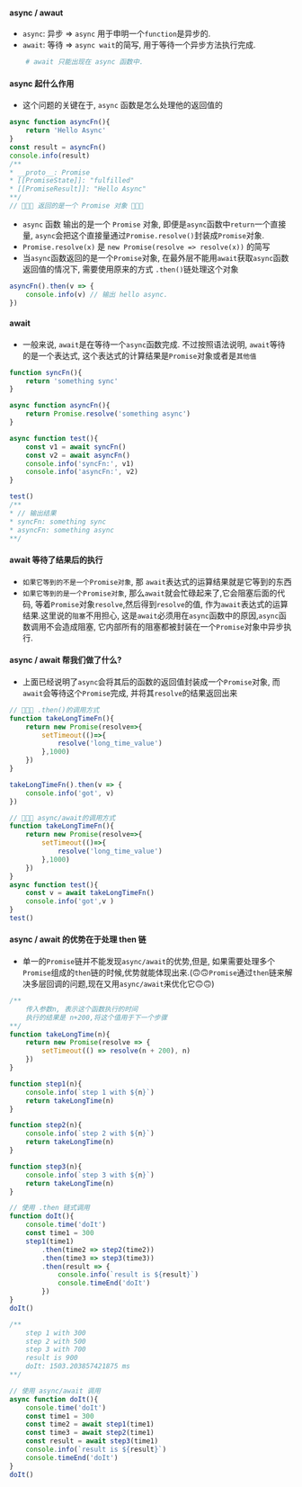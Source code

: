 #### async / awaut
- `async`: 异步 => `async` 用于申明一个`function`是异步的.
- `await`: 等待 => `async wait`的简写, 用于等待一个异步方法执行完成.
```bash
    # await 只能出现在 async 函数中.
```

#### async 起什么作用
- 这个问题的关键在于, `async` 函数是怎么处理他的返回值的
```js
async function asyncFn(){
    return 'Hello Async'
}
const result = asyncFn()
console.info(result)
/**
* __proto__: Promise
* [[PromiseState]]: "fulfilled"
* [[PromiseResult]]: "Hello Async"
**/
// 🎨🎨🎨 返回的是一个 Promise 对象 🎨🎨🎨
```
- `async` 函数 输出的是一个 `Promise` 对象, 即便是`async`函数中`return`一个直接量, `async`会把这个直接量通过`Promise.resolve()`封装成`Promise`对象.
- `Promise.resolve(x)` 是 `new Promise(resolve => resolve(x))` 的简写
- 当`async`函数返回的是一个`Promise`对象, 在最外层不能用`await`获取`async`函数返回值的情况下, 需要使用原来的方式 `.then()`链处理这个对象
```js
asyncFn().then(v => {
    console.info(v) // 输出 hello async.
})
```

#### await
- 一般来说, `await`是在等待一个`async`函数完成. 不过按照语法说明, `await`等待的是一个表达式, 这个表达式的计算结果是`Promise`对象或者是`其他值`
```js
function syncFn(){
    return 'something sync'
}

async function asyncFn(){
    return Promise.resolve('something async')
}

async function test(){
    const v1 = await syncFn()
    const v2 = await asyncFn()
    console.info('syncFn:', v1)
    console.info('asyncFn:', v2)
}

test()
/**
* // 输出结果
* syncFn: something sync
* asyncFn: something async
**/
```

#### await 等待了结果后的执行
- `如果它等到的不是一个Promise对象`, 那 `await`表达式的运算结果就是它等到的东西
- `如果它等到的是一个Promise对象`, 那么`await`就会忙碌起来了,它会阻塞后面的代码, 等着`Promise`对象`resolve`,然后得到`resolve`的值, 作为`await`表达式的运算结果.这里说的`阻塞`不用担心, 这是`await`必须用在`async`函数中的原因,`async`函数调用不会造成阻塞, 它内部所有的阻塞都被封装在一个`Promise`对象中异步执行.


#### async / await 帮我们做了什么?
- 上面已经说明了`async`会将其后的函数的返回值封装成一个`Promise`对象, 而`await`会等待这个`Promise`完成, 并将其`resolve`的结果返回出来
```js
// 💛💛💛 .then()的调用方式
function takeLongTimeFn(){
    return new Promise(resolve=>{
        setTimeout(()=>{
            resolve('long_time_value')
        },1000)
    })
}

takeLongTimeFn().then(v => {
    console.info('got', v)
})
```
```js
// 💛💛💛 async/await的调用方式
function takeLongTimeFn(){
    return new Promise(resolve=>{
        setTimeout(()=>{
            resolve('long_time_value')
        },1000)
    })
}
async function test(){
    const v = await takeLongTimeFn()
    console.info('got',v )
}
test()
```

#### async / await 的优势在于处理 then 链
- 单一的`Promise`链并不能发现`async/await`的优势,但是, 如果需要处理多个`Promise`组成的`then`链的时候,优势就能体现出来.(🙃🙃`Promise`通过`then`链来解决多层回调的问题,现在又用`async/await`来优化它🙃🙃)
```js
/**
    传入参数n, 表示这个函数执行的时间
    执行的结果是 n+200,将这个值用于下一个步骤
**/
function takeLongTime(n){
    return new Promise(resolve => {
        setTimeout(() => resolve(n + 200), n)
    })
}

function step1(n){
    console.info(`step 1 with ${n}`)
    return takeLongTime(n)
}

function step2(n){
    console.info(`step 2 with ${n}`)
    return takeLongTime(n)
}

function step3(n){
    console.info(`step 3 with ${n}`)
    return takeLongTime(n)
}

// 使用 .then 链式调用
function doIt(){
    console.time('doIt')
    const time1 = 300
    step1(time1)
        .then(time2 => step2(time2))
        .then(time3 => step3(time3))
        .then(result => {
            console.info(`result is ${result}`)
            console.timeEnd('doIt')
        })
}
doIt()

/**
    step 1 with 300
    step 2 with 500
    step 3 with 700
    result is 900
    doIt: 1503.203857421875 ms
**/

// 使用 async/await 调用
async function doIt(){
    console.time('doIt')
    const time1 = 300
    const time2 = await step1(time1)
    const time3 = await step2(time1)
    const result = await step3(time1)
    console.info(`result is ${result}`)
    console.timeEnd('doIt')
}
doIt()
```
